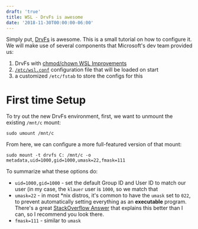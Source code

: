 ```yaml
---
draft: 'true'
title: WSL - DrvFs is awesome
date: '2018-11-30T00:00:00-06:00'
---
```

Simply put, [DrvFs][drvfs] is awesome.  This is a small tutorial on how to configure it.  We will make use of several components that Microsoft's dev team provided us:

1. DrvFs with [chmod/chown WSL Improvements][drvfs]
2. [`/etc/wsl.conf`][wslconf] configuration file that will be loaded on start
3. a customized `/etc/fstab` to store the configs for this

# First time Setup

To try out the new DrvFs environment, first, we want to unmount the existing `/mnt/c` mount:

```
sudo umount /mnt/c
```

From here, we can configure a more full-featured version of that mount:

```
sudo mount -t drvfs C: /mnt/c -o metadata,uid=1000,gid=1000,umask=22,fmask=111
```

To summarize what these options do:

* `uid=1000,gid=1000` - set the default Group ID and User ID to match our user (in my case, the `klauer` user is `1000`, so we match that
* `umask=22` - in most *nix distros, it's common to have the `umask` set to `022`, to prevent automatically setting everything as an **executable** program.  There's a great [StackOverflow Answer](https://askubuntu.com/questions/44542/what-is-umask-and-how-does-it-work#44548) that explains this better than I can, so I recommend you look there.
* `fmask=111` - similar to `umask`


[drvfs]: https://blogs.msdn.microsoft.com/commandline/2018/01/12/chmod-chown-wsl-improvements/
[wslconf]: https://blogs.msdn.microsoft.com/commandline/2018/02/07/automatically-configuring-wsl/
